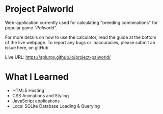 # Project Palworld
Web-application currently used for calculating "breeding combinations" for popular game *"Palworld"*.

For more details on how to use the calculator, read the guide at the bottom of the live webpage.
To report any bugs or inaccuracies, please submit an issue here, on gitHub.

Live URL: https://splurpy.github.io/project-palworld/

# What I Learned
- HTML5 Hosting
- CSS Animations and Styling
- JavaScript applications
- Local SQLite Database Loading & Querying
